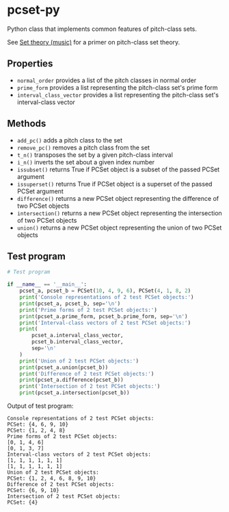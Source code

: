 # pcset-py
Python class that implements common features of pitch-class sets.

See [Set theory (music)](https://en.wikipedia.org/wiki/Set_theory_(music)) for a primer on pitch-class set theory.

## Properties
* `normal_order` provides a list of the pitch classes in normal order
* `prime_form` provides a list representing the pitch-class set's prime form
* `interval_class_vector` provides a list representing the pitch-class set's interval-class vector

## Methods
* `add_pc()` adds a pitch class to the set
* `remove_pc()` removes a pitch class from the set
* `t_n()` transposes the set by a given pitch-class interval
* `i_n()` inverts the set about a given index number
* `issubset()` returns True if PCSet object is a subset of the passed PCSet argument
* `issuperset()` returns True if PCSet object is a superset of the passed PCSet argument
* `difference()` returns a new PCSet object representing the difference of two PCSet objects
* `intersection()` returns a new PCSet object representing the intersection of two PCSet objects
* `union()` returns a new PCSet object representing the union of two PCSet objects

## Test program

```python
# Test program

if __name__ == '__main__':
    pcset_a, pcset_b = PCSet(10, 4, 9, 6), PCSet(4, 1, 8, 2)
    print('Console representations of 2 test PCSet objects:')
    print(pcset_a, pcset_b, sep='\n')
    print('Prime forms of 2 test PCSet objects:')
    print(pcset_a.prime_form, pcset_b.prime_form, sep='\n')
    print('Interval-class vectors of 2 test PCSet objects:')
    print(
        pcset_a.interval_class_vector,
        pcset_b.interval_class_vector,
        sep='\n'
    )
    print('Union of 2 test PCSet objects:')
    print(pcset_a.union(pcset_b))
    print('Difference of 2 test PCSet objects:')
    print(pcset_a.difference(pcset_b))
    print('Intersection of 2 test PCSet objects:')
    print(pcset_a.intersection(pcset_b))
```

Output of test program:

```
Console representations of 2 test PCSet objects:
PCSet: {4, 6, 9, 10}
PCSet: {1, 2, 4, 8}
Prime forms of 2 test PCSet objects:
[0, 1, 4, 6]
[0, 1, 3, 7]
Interval-class vectors of 2 test PCSet objects:
[1, 1, 1, 1, 1, 1]
[1, 1, 1, 1, 1, 1]
Union of 2 test PCSet objects:
PCSet: {1, 2, 4, 6, 8, 9, 10}
Difference of 2 test PCSet objects:
PCSet: {6, 9, 10}
Intersection of 2 test PCSet objects:
PCSet: {4}
```
